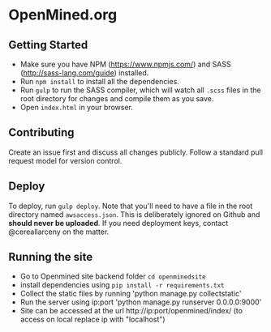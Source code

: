 # OpenMined.org

## Getting Started
- Make sure you have NPM (https://www.npmjs.com/) and SASS (http://sass-lang.com/guide) installed.
- Run `npm install` to install all the dependencies.
- Run `gulp` to run the SASS compiler, which will watch all `.scss` files in the root directory for changes and compile them as you save.
- Open `index.html` in your browser.

## Contributing
Create an issue first and discuss all changes publicly.  Follow a standard pull request model for version control.

## Deploy
To deploy, run `gulp deploy`.  Note that you'll need to have a file in the root directory named `awsaccess.json`.  This is deliberately ignored on Github and **should never be uploaded**.  If you need deployment keys, contact @cereallarceny on the matter.

## Running the site

- Go to Openmined site backend folder `cd openminedsite`
- install dependencies using `pip install -r requirements.txt`
- Collect the static files by running 'python manage.py collectstatic'
- Run the server using ip:port 'python manage.py runserver 0.0.0.0:9000' 
- Site can be accessed at the url http://ip:port/openmined/index/ (to access on local replace ip with "localhost")